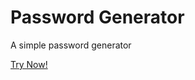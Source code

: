 # Password Generator
A simple password generator

[Try Now!](https://dogukangoker.github.io/password-generator/)
